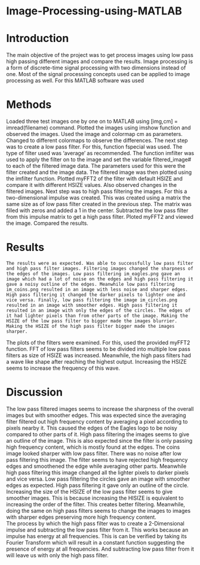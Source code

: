 # Image-Processing-using-MATLAB
# Introduction
The main objective of the project was to get process images using low pass high passing different images and compare the results. Image processing is a form of discrete-time signal processing with two dimensions instead of one. Most of the signal processing concepts used can be applied to image processing as well. For this MATLAB software was used
# Methods
Loaded three test images one by one on to MATLAB using [img,cm] = imread(filename) command. Plotted the images using imshow function and observed the images. Used the image and colormap cm as parameters. Changed to different colormaps to observe the differences. 
    The next step was to create a low pass filter. For this, function fspecial was used. The type of filter used was ‘average’ as recommended. The function imfilter was used to apply the filter on to the image and set the variable filtered_image# to each of the filtered image data. The parameters used for this were the filter created and the image data. The filtered image was then plotted using the imfilter function. Plotted myFFT2 of the filter with default HSIZE and compare it with different HSIZE values. Also observed changes in the filtered images. 
    Next step was to high pass filtering the images. For this a two-dimensional impulse was created. This was created using a matrix the same size as of low pass filter created in the previous step. The matrix was filled with zeros and added a 1 in the center. Subtracted the low pass filter from this impulse matrix to get a high pass filter. Ploted myFFT2 and viewed the image. Compared the results. 
# Results
    The results were as expected. Was able to successfully low pass filter and high pass filter images. Filtering images changed the sharpness of the edges of the images. Low pass filtering im_eagles.png gave an image which had a lot of noise on the edges and high pass filtering it gave a noisy outline of the edges. Meanwhile low pass filtering im_coins.png resulted in an image with less noise and sharper edges. High pass filtering it changed the darker pixels to lighter one and vice versa. Finally, low pass filtering the image im_circles.png resulted in an image with smoother edges. High pass filtering it resulted in an image with only the edges of the circles. The edges of it had lighter pixels than from other parts of the image. Making the HSIZE of the low pass filter to bigger made the images blurrier. Making the HSIZE of the high pass filter bigger made the images sharper. 
   The plots of the filters were examined. For this, used the provided myFFT2 function. FFT of low pass filters seems to be divided into multiple low pass filters as size of HSIZE was increased. Meanwhile, the high pass filters had a wave like shape after reaching the highest output. Increasing the HSIZE seems to increase the frequency of this wave.
# Discussion
The low pass filtered images seems to increase the sharpness of the overall images but with smoother edges. This was expected since the averaging filter filtered out high frequency content by averaging a pixel according to pixels nearby it. This caused the edges of the Eagles logo to be noisy compared to other parts of it. High pass filtering the images seems to give an outline of the image. This is also expected since the filter is only passing high frequency content, which is mostly found at the edges. The coins image looked sharper with low pass filter. There was no noise after low pass filtering this image. The filter seems to have rejected high frequency edges and smoothened the edge while averaging other parts. Meanwhile high pass filtering this image changed all the lighter pixels to darker pixels and vice versa. Low pass filtering the circles gave an image with smoother edges as expected.  High pass filtering it gave only an outline of the circle.  
    Increasing the size of the HSIZE of the low pass filter seems to give smoother images. This is because increasing the HISIZE is equivalent to increasing the order of the filter. This creates better filtering. Meanwhile, doing the same on high pass filters seems to change the images to images with sharper edges preserving more high frequency content.    
    The process by which the high pass filter was to create a 2-Dimensional impulse and subtracting the low pass filter from it. This works because an impulse has energy at all frequencies. This is can be verified by taking its Fourier Transform which will result in a constant function suggesting the presence of energy at all frequencies. And subtracting low pass filter from it will leave us with only the high pass filter.   
